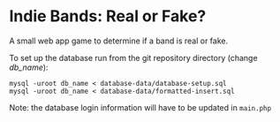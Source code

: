 Indie Bands: Real or Fake?
========

A small web app game to determine if a band is real or fake.

To set up the database run from the git repository directory (change _db_name_):

```
mysql -uroot db_name < database-data/database-setup.sql
mysql -uroot db_name < database-data/formatted-insert.sql
```

Note: the database login information will have to be updated in `main.php`
